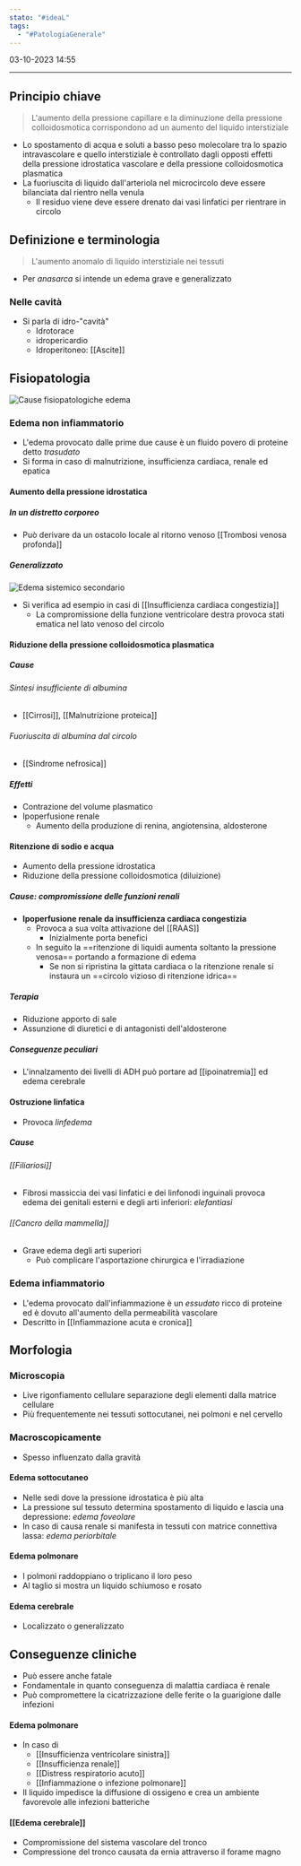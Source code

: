 ```yaml
---
stato: "#ideaL"
tags:
  - "#PatologiaGenerale"
---
```

03-10-2023 14:55

--- 


## Principio chiave
 > L'aumento della pressione capillare e la diminuzione della pressione colloidosmotica corrispondono ad un aumento del liquido interstiziale
 

- Lo spostamento di acqua e soluti a basso peso molecolare tra lo spazio intravascolare e quello interstiziale è controllato dagli opposti effetti della pressione idrostatica vascolare e della pressione colloidosmotica plasmatica
- La fuoriuscita di liquido dall'arteriola nel microcircolo deve essere bilanciata dal rientro nella venula
	- Il residuo viene deve essere drenato dai vasi linfatici per rientrare in circolo

## Definizione e terminologia
> L'aumento anomalo di liquido interstiziale nei tessuti

- Per *anasarca* si intende un edema grave e generalizzato
### Nelle cavità
- Si parla di idro-"cavità"
	- Idrotorace
	- idropericardio
	- Idroperitoneo: [[Ascite]]

## Fisiopatologia
![Cause fisiopatologiche edema](https://i.imgur.com/87xafGO.png)
### Edema non infiammatorio

- L'edema provocato dalle prime due cause è un fluido povero di proteine detto *trasudato*
- Si forma in caso di malnutrizione, insufficienza cardiaca, renale ed epatica


#### Aumento della pressione idrostatica
##### In un distretto corporeo
- Può derivare da un ostacolo locale al ritorno venoso [[Trombosi venosa profonda]]
##### Generalizzato 
![Edema sistemico secondario](https://i.imgur.com/7G2guzX.png)
- Si verifica ad esempio in casi di [[Insufficienza cardiaca congestizia]] 
	- La compromissione della funzione ventricolare destra provoca stati ematica nel lato venoso del circolo
#### Riduzione della pressione colloidosmotica plasmatica
##### Cause
###### Sintesi insufficiente di albumina
- [[Cirrosi]], [[Malnutrizione proteica]] 
###### Fuoriuscita di albumina dal circolo
- [[Sindrome nefrosica]]
##### Effetti
- Contrazione del volume plasmatico
- Ipoperfusione renale
	- Aumento della produzione di renina, angiotensina, aldosterone
#### Ritenzione di sodio e acqua
- Aumento della pressione idrostatica
- Riduzione della pressione colloidosmotica (diluizione)
##### Cause: compromissione delle funzioni renali
- **Ipoperfusione renale da insufficienza cardiaca congestizia**
	- Provoca a sua volta attivazione del [[RAAS]]
		- Inizialmente porta benefici 
	- In seguito la ==ritenzione di liquidi aumenta soltanto la pressione venosa== portando a formazione di edema
		- Se non si ripristina la gittata cardiaca o la ritenzione renale si instaura un ==circolo vizioso di ritenzione idrica==
##### Terapia
- Riduzione apporto di sale
- Assunzione di diuretici e di antagonisti dell'aldosterone
##### Conseguenze peculiari
- L'innalzamento dei livelli di ADH può portare ad [[ipoinatremia]] ed edema cerebrale
#### Ostruzione linfatica
- Provoca *linfedema*
##### Cause
###### [[Filiariosi]]
- Fibrosi massiccia dei vasi linfatici e dei linfonodi inguinali provoca edema dei genitali esterni e degli arti inferiori: *elefantiasi*
###### [[Cancro della mammella]]
- Grave edema degli arti superiori
	- Può complicare l'asportazione chirurgica e l'irradiazione

### Edema infiammatorio
- L'edema provocato dall'infiammazione è un *essudato* ricco di proteine ed è dovuto all'aumento della permeabilità vascolare
- Descritto in [[Infiammazione acuta e cronica]]

## Morfologia
### Microscopia
- Live rigonfiamento cellulare separazione degli elementi dalla matrice cellulare
- Più frequentemente nei tessuti sottocutanei, nei polmoni e nel cervello
### Macroscopicamente
- Spesso influenzato dalla gravità
#### Edema sottocutaneo
- Nelle sedi dove la pressione idrostatica è più alta
- La pressione sul tessuto determina spostamento di liquido e lascia una depressione: *edema foveolare*
- In caso di causa renale si manifesta in tessuti con matrice connettiva lassa: *edema periorbitale*
#### Edema polmonare
- I polmoni raddoppiano o triplicano il loro peso
- Al taglio si mostra un liquido schiumoso e rosato 
#### Edema cerebrale
- Localizzato o generalizzato
## Conseguenze cliniche
- Può essere anche fatale
- Fondamentale in quanto conseguenza di malattia cardiaca è renale
- Può compromettere la cicatrizzazione delle ferite o la guarigione dalle infezioni
#### Edema polmonare
- In caso di 
	- [[Insufficienza ventricolare sinistra]]
	- [[Insufficienza renale]]
	- [[Distress respiratorio acuto]]
	- [[Infiammazione o infezione polmonare]]
- Il liquido impedisce la diffusione di ossigeno e crea un ambiente favorevole alle infezioni batteriche
#### [[Edema cerebrale]]
- Compromissione del sistema vascolare del tronco 
- Compressione del tronco causata da ernia attraverso il forame magno



